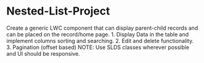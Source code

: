 # Nested-List-Project
Create a generic LWC component that can display parent-child records and can be placed on the record/home page. 1. Display Data in the table and implement columns sorting and searching. 2. Edit and delete functionality. 3. Pagination (offset based)  NOTE: Use SLDS classes wherever possible and UI should be responsive. 
